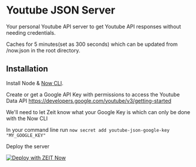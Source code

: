 # Youtube JSON Server


Your personal Youtube API server to get Youtube API responses without needing credentials. 

Caches for 5 minutes(set as 300 seconds) which can be updated from /now.json in the root directory. 



## Installation

Install Node & [Now CLI](https://zeit.co/download).

Create or get a Google API Key with permissions to access the Youtube Data API https://developers.google.com/youtube/v3/getting-started

We'll need to let Zeit know what your Google Key is which can only be done with the Now CLI

In your command line run `now secret add youtube-json-google-key "MY_GOOGLE_KEY"`

Deploy the server

[![Deploy with ZEIT Now](https://zeit.co/button)](https://zeit.co/new/project?template=https://github.com/p4n1k/panda)
